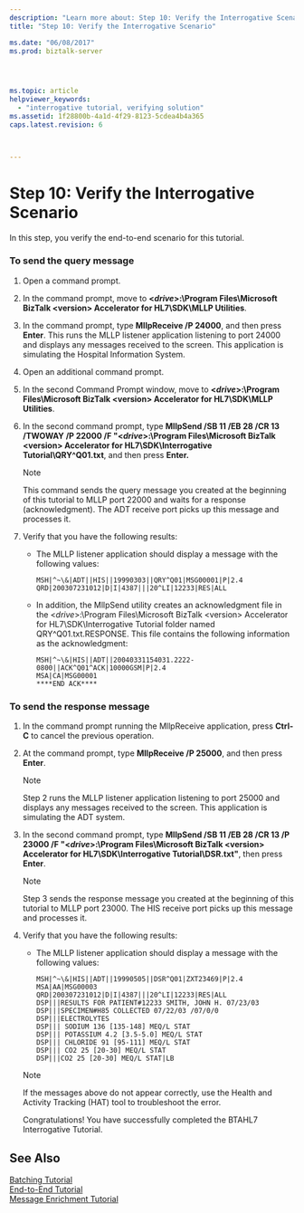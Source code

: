 ```yaml
---
description: "Learn more about: Step 10: Verify the Interrogative Scenario"
title: "Step 10: Verify the Interrogative Scenario"

ms.date: "06/08/2017"
ms.prod: biztalk-server




ms.topic: article
helpviewer_keywords: 
  - "interrogative tutorial, verifying solution"
ms.assetid: 1f28800b-4a1d-4f29-8123-5cdea4b4a365
caps.latest.revision: 6



---
```

# Step 10: Verify the Interrogative Scenario
In this step, you verify the end-to-end scenario for this tutorial.  
  
### To send the query message  
  
1.  Open a command prompt.  
  
2.  In the command prompt, move to **\<*drive*\>:\Program Files\Microsoft BizTalk \<version\> Accelerator for HL7\SDK\MLLP Utilities**.  
  
3.  In the command prompt, type **MllpReceive /P 24000**, and then press **Enter**. This runs the MLLP listener application listening to port 24000 and displays any messages received to the screen. This application is simulating the Hospital Information System.  
  
4.  Open an additional command prompt.  
  
5.  In the second Command Prompt window, move to **\<*drive*\>:\Program Files\Microsoft BizTalk \<version\> Accelerator for HL7\SDK\MLLP Utilities**.  
  
6.  In the second command prompt, type **MllpSend /SB 11 /EB 28 /CR 13 /TWOWAY /P 22000 /F "\<*drive*\>:\Program Files\Microsoft BizTalk \<version\> Accelerator for HL7\SDK\Interrogative Tutorial\QRY^Q01.txt**, and then press **Enter.**  
  
    > [!NOTE]
    >  This command sends the query message you created at the beginning of this tutorial to MLLP port 22000 and waits for a response (acknowledgment). The ADT receive port picks up this message and processes it.  
  
7.  Verify that you have the following results:  
  
    -   The MLLP listener application should display a message with the following values:  
  
        ```  
        MSH|^~\&|ADT||HIS||19990303||QRY^Q01|MSG00001|P|2.4  
        QRD|200307231012|D|I|4387|||20^LI|12233|RES|ALL  
        ```  
  
    -   In addition, the MllpSend utility creates an acknowledgment file in the \<*drive*\>:\Program Files\Microsoft BizTalk \<version\> Accelerator for HL7\SDK\Interrogative Tutorial folder named QRY^Q01.txt.RESPONSE. This file contains the following information as the acknowledgment:  
  
        ```  
        MSH|^~\&|HIS||ADT||20040331154031.2222-0800||ACK^Q01^ACK|10000GSM|P|2.4  
        MSA|CA|MSG00001  
        ****END ACK****  
        ```  
  
### To send the response message  
  
1. In the command prompt running the MllpReceive application, press **Ctrl-C** to cancel the previous operation.  
  
2. At the command prompt, type **MllpReceive /P 25000**, and then press **Enter**.  
  
   > [!NOTE]
   >  Step 2 runs the MLLP listener application listening to port 25000 and displays any messages received to the screen. This application is simulating the ADT system.  
  
3. In the second command prompt, type **MllpSend /SB 11 /EB 28 /CR 13 /P 23000 /F "\<*drive*\>:\Program Files\Microsoft BizTalk \<version\> Accelerator for HL7\SDK\Interrogative Tutorial\DSR.txt"**, then press **Enter**.  
  
   > [!NOTE]
   >  Step 3 sends the response message you created at the beginning of this tutorial to MLLP port 23000. The HIS receive port picks up this message and processes it.  
  
4. Verify that you have the following results:  
  
   -   The MLLP listener application should display a message with the following values:  
  
       ```  
       MSH|^~\&|HIS||ADT||19990505||DSR^Q01|ZXT23469|P|2.4  
       MSA|AA|MSG00003  
       QRD|200307231012|D|I|4387|||20^LI|12233|RES|ALL  
       DSP|||RESULTS FOR PATIENT#12233 SMITH, JOHN H. 07/23/03  
       DSP|||SPECIMEN#H85 COLLECTED 07/22/03 /07/0/0  
       DSP|||ELECTROLYTES  
       DSP||| SODIUM 136 [135-148] MEQ/L STAT  
       DSP||| POTASSIUM 4.2 [3.5-5.0] MEQ/L STAT  
       DSP||| CHLORIDE 91 [95-111] MEQ/L STAT  
       DSP||| CO2 25 [20-30] MEQ/L STAT  
       DSP|||CO2 25 [20-30] MEQ/L STAT|LB  
       ```  
  
   > [!NOTE]
   >  If the messages above do not appear correctly, use the Health and Activity Tracking (HAT) tool to troubleshoot the error.  
  
   Congratulations! You have successfully completed the BTAHL7 Interrogative Tutorial.  
  
## See Also  
 [Batching Tutorial](../../adapters-and-accelerators/accelerator-hl7/batching-tutorial.md)   
 [End-to-End Tutorial](../../adapters-and-accelerators/accelerator-hl7/end-to-end-tutorial1.md)   
 [Message Enrichment Tutorial](../../adapters-and-accelerators/accelerator-hl7/message-enrichment-tutorial.md)
